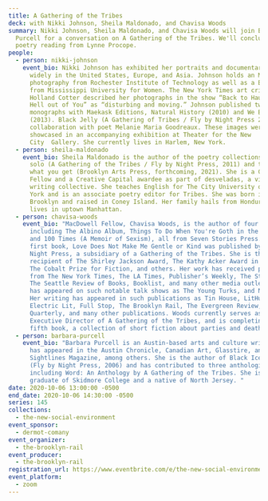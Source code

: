 ```yaml
---
title: A Gathering of the Tribes
deck: with Nikki Johnson, Sheila Maldonado, and Chavisa Woods
summary: Nikki Johnson, Sheila Maldonado, and Chavisa Woods will join Barbara
  Purcell for a conversation on A Gathering of the Tribes. We'll conclude with a
  poetry reading from Lynne Procope.
people:
  - person: nikki-johnson
    event_bio: Nikki Johnson has exhibited her portraits and documentary photographs
      widely in the United States, Europe, and Asia. Johnson holds an MFA in
      photography from Rochester Institute of Technology as well as a BFA degree
      from Mississippi University for Women. The New York Times art critic
      Holland Cotter described her photographs in the show “Back to Haunt the
      Hell out of You” as “disturbing and moving.” Johnson published two
      monographs with Maekask Editions, Natural History (2010) and We Buy Gold
      (2013). Black Jelly (A Gathering of Tribes / Fly by Night Press 2019) is a
      collaboration with poet Melanie Maria Goodreaux. These images were
      showcased in an accompanying exhibition at Theater for the New
      City  Gallery. She currently lives in Harlem, New York.
  - person: sheila-maldonado
    event_bio: Sheila Maldonado is the author of the poetry collections one-bedroom
      solo (A Gathering of the Tribes / Fly by Night Press, 2011) and that's
      what you get (Brooklyn Arts Press, forthcoming, 2021). She is a CantoMundo
      Fellow and a Creative Capital awardee as part of desveladas, a visual
      writing collective. She teaches English for The City University of New
      York and is an associate poetry editor for Tribes. She was born in
      Brooklyn and raised in Coney Island. Her family hails from Honduras. She
      lives in uptown Manhattan.
  - person: chavisa-woods
    event_bio: "MacDowell Fellow, Chavisa Woods, is the author of four books
      including The Albino Album, Things To Do When You're Goth in the Country,
      and 100 Times (A Memoir of Sexism), all from Seven Stories Press. Her
      first book, Love Does Not Make Me Gentle or Kind was published by Fly By
      Night Press, a subsidiary of a Gathering of the Tribes. She is the
      recipient of The Shirley Jackson Award, The Kathy Acker Award in Writing,
      The Cobalt Prize for Fiction, and others. Her work has received praise
      from The New York Times, The LA Times, Publisher’s Weekly, The Stranger,
      The Seattle Review of Books, Booklist, and many other media outlets. She
      has appeared on such notable talk shows as The Young Turks, and NPR’s 1A.
      Her writing has appeared in such publications as Tin House, LitHub,
      Electric Lit, Full Stop, The Brooklyn Rail, The Evergreen Review, New York
      Quarterly, and many other publications. Woods currently serves as the
      Executive Director of A Gathering of the Tribes, and is completing her
      fifth book, a collection of short fiction about parties and death. "
  - person: barbara-purcell
    event_bio: "Barbara Purcell is an Austin-based arts and culture writer. Her work
      has appeared in the Austin Chronicle, Canadian Art, Glasstire, and
      Sightlines Magazine, among others. She is the author of Black Ice: Poems
      (Fly by Night Press, 2006) and has contributed to three anthologies
      including Word: An Anthology by A Gathering of the Tribes. She is a
      graduate of Skidmore College and a native of North Jersey. "
date: 2020-10-06 13:00:00 -0500
end_date: 2020-10-06 14:30:00 -0500
series: 145
collections:
  - the-new-social-environment
event_sponsor:
  - dermot-comany
event_organizer:
  - the-brooklyn-rail
event_producer:
  - the-brooklyn-rail
registration_url: https://www.eventbrite.com/e/the-new-social-environment-145-a-gathering-of-the-tribes-tickets-123544602231
event_platform:
  - zoom
---
```

